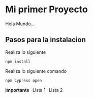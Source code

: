 # Mi primer Proyecto
Hola Mundo...

## Pasos para la instalacion
Realiza lo siguiente

```
npm install
```


Realiza lo siguiente comando

```
npm cypress open
```

**importante**
-Lista 1
-Lista 2